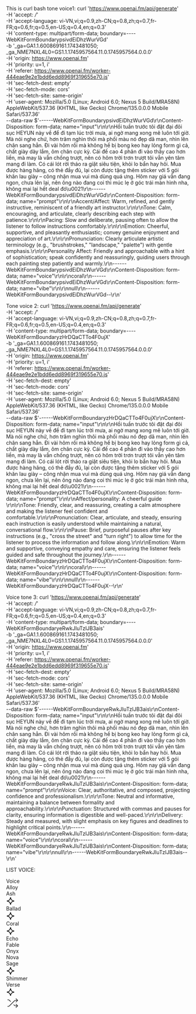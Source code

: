 This is curl bash tone voice1:
curl 'https://www.openai.fm/api/generate' \
  -H 'accept: */*' \
  -H 'accept-language: vi-VN,vi;q=0.9,zh-CN;q=0.8,zh;q=0.7,fr-FR;q=0.6,fr;q=0.5,en-US;q=0.4,en;q=0.3' \
  -H 'content-type: multipart/form-data; boundary=----WebKitFormBoundarypsivdEiDhzWurVGd' \
  -b '_ga=GA1.1.600869161.1743481050; _ga_NME7NXL4L0=GS1.1.1745957564.11.0.1745957564.0.0.0' \
  -H 'origin: https://www.openai.fm' \
  -H 'priority: u=1, i' \
  -H 'referer: https://www.openai.fm/worker-444eae9e2e1bdd6edd8969f319655e70.js' \
  -H 'sec-fetch-dest: empty' \
  -H 'sec-fetch-mode: cors' \
  -H 'sec-fetch-site: same-origin' \
  -H 'user-agent: Mozilla/5.0 (Linux; Android 6.0; Nexus 5 Build/MRA58N) AppleWebKit/537.36 (KHTML, like Gecko) Chrome/135.0.0.0 Mobile Safari/537.36' \
  --data-raw $'------WebKitFormBoundarypsivdEiDhzWurVGd\r\nContent-Disposition: form-data; name="input"\r\n\r\nHồi tuần trước tôi đặt đại đôi sục HEYUN này về để đi tạm lúc trời mưa, ai ngờ mang xong mê luôn tới giờ. Mà nói nghe chứ, hơn trăm nghìn thôi mà phối màu nó đẹp dã man, nhìn lên chân sang hẳn. Đi vài hôm rồi mà không hề bị bong keo hay lỏng form gì cả, chất giày dày lắm, ôm chân cực kỳ. Cái đế cao 4 phân đi vào thấy cao hơn liền, mà may là vẫn chống trượt, nên có hôm trời trơn trượt tôi vẫn yên tâm mang đi làm. Có cái lót rời tháo ra giặt siêu tiện, khỏi lo bẩn hay hôi. Mua được hàng hãng, có thẻ đầy đủ, lại còn được tặng thêm sticker với 5 gói khăn lau giày – công nhận mua vui mà dùng quá ưng. Hôm nay giá vẫn đang ngon, chưa lên lại, nên ông nào đang coi thì múc lẹ ở góc trái màn hình nha, không mai lại hết deal đó\u0021\r\n------WebKitFormBoundarypsivdEiDhzWurVGd\r\nContent-Disposition: form-data; name="prompt"\r\n\r\nAccent/Affect: Warm, refined, and gently instructive, reminiscent of a friendly art instructor.\r\n\r\nTone: Calm, encouraging, and articulate, clearly describing each step with patience.\r\n\r\nPacing: Slow and deliberate, pausing often to allow the listener to follow instructions comfortably.\r\n\r\nEmotion: Cheerful, supportive, and pleasantly enthusiastic; convey genuine enjoyment and appreciation of art.\r\n\r\nPronunciation: Clearly articulate artistic terminology (e.g., "brushstrokes," "landscape," "palette") with gentle emphasis.\r\n\r\nPersonality Affect: Friendly and approachable with a hint of sophistication; speak confidently and reassuringly, guiding users through each painting step patiently and warmly.\r\n------WebKitFormBoundarypsivdEiDhzWurVGd\r\nContent-Disposition: form-data; name="voice"\r\n\r\ncoral\r\n------WebKitFormBoundarypsivdEiDhzWurVGd\r\nContent-Disposition: form-data; name="vibe"\r\n\r\nnull\r\n------WebKitFormBoundarypsivdEiDhzWurVGd--\r\n'

Tone voice 2:
curl 'https://www.openai.fm/api/generate' \
  -H 'accept: */*' \
  -H 'accept-language: vi-VN,vi;q=0.9,zh-CN;q=0.8,zh;q=0.7,fr-FR;q=0.6,fr;q=0.5,en-US;q=0.4,en;q=0.3' \
  -H 'content-type: multipart/form-data; boundary=----WebKitFormBoundaryzHrDQaCTTo4F0ujX' \
  -b '_ga=GA1.1.600869161.1743481050; _ga_NME7NXL4L0=GS1.1.1745957564.11.0.1745957564.0.0.0' \
  -H 'origin: https://www.openai.fm' \
  -H 'priority: u=1, i' \
  -H 'referer: https://www.openai.fm/worker-444eae9e2e1bdd6edd8969f319655e70.js' \
  -H 'sec-fetch-dest: empty' \
  -H 'sec-fetch-mode: cors' \
  -H 'sec-fetch-site: same-origin' \
  -H 'user-agent: Mozilla/5.0 (Linux; Android 6.0; Nexus 5 Build/MRA58N) AppleWebKit/537.36 (KHTML, like Gecko) Chrome/135.0.0.0 Mobile Safari/537.36' \
  --data-raw $'------WebKitFormBoundaryzHrDQaCTTo4F0ujX\r\nContent-Disposition: form-data; name="input"\r\n\r\nHồi tuần trước tôi đặt đại đôi sục HEYUN này về để đi tạm lúc trời mưa, ai ngờ mang xong mê luôn tới giờ. Mà nói nghe chứ, hơn trăm nghìn thôi mà phối màu nó đẹp dã man, nhìn lên chân sang hẳn. Đi vài hôm rồi mà không hề bị bong keo hay lỏng form gì cả, chất giày dày lắm, ôm chân cực kỳ. Cái đế cao 4 phân đi vào thấy cao hơn liền, mà may là vẫn chống trượt, nên có hôm trời trơn trượt tôi vẫn yên tâm mang đi làm. Có cái lót rời tháo ra giặt siêu tiện, khỏi lo bẩn hay hôi. Mua được hàng hãng, có thẻ đầy đủ, lại còn được tặng thêm sticker với 5 gói khăn lau giày – công nhận mua vui mà dùng quá ưng. Hôm nay giá vẫn đang ngon, chưa lên lại, nên ông nào đang coi thì múc lẹ ở góc trái màn hình nha, không mai lại hết deal đó\u0021\r\n------WebKitFormBoundaryzHrDQaCTTo4F0ujX\r\nContent-Disposition: form-data; name="prompt"\r\n\r\nAffect/personality: A cheerful guide \r\n\r\nTone: Friendly, clear, and reassuring, creating a calm atmosphere and making the listener feel confident and comfortable.\r\n\r\nPronunciation: Clear, articulate, and steady, ensuring each instruction is easily understood while maintaining a natural, conversational flow.\r\n\r\nPause: Brief, purposeful pauses after key instructions (e.g., "cross the street" and "turn right") to allow time for the listener to process the information and follow along.\r\n\r\nEmotion: Warm and supportive, conveying empathy and care, ensuring the listener feels guided and safe throughout the journey.\r\n------WebKitFormBoundaryzHrDQaCTTo4F0ujX\r\nContent-Disposition: form-data; name="voice"\r\n\r\ncoral\r\n------WebKitFormBoundaryzHrDQaCTTo4F0ujX\r\nContent-Disposition: form-data; name="vibe"\r\n\r\nnull\r\n------WebKitFormBoundaryzHrDQaCTTo4F0ujX--\r\n'

Voice tone 3:
curl 'https://www.openai.fm/api/generate' \
  -H 'accept: */*' \
  -H 'accept-language: vi-VN,vi;q=0.9,zh-CN;q=0.8,zh;q=0.7,fr-FR;q=0.6,fr;q=0.5,en-US;q=0.4,en;q=0.3' \
  -H 'content-type: multipart/form-data; boundary=----WebKitFormBoundaryeRwkJIuTzlJB3ais' \
  -b '_ga=GA1.1.600869161.1743481050; _ga_NME7NXL4L0=GS1.1.1745957564.11.0.1745957564.0.0.0' \
  -H 'origin: https://www.openai.fm' \
  -H 'priority: u=1, i' \
  -H 'referer: https://www.openai.fm/worker-444eae9e2e1bdd6edd8969f319655e70.js' \
  -H 'sec-fetch-dest: empty' \
  -H 'sec-fetch-mode: cors' \
  -H 'sec-fetch-site: same-origin' \
  -H 'user-agent: Mozilla/5.0 (Linux; Android 6.0; Nexus 5 Build/MRA58N) AppleWebKit/537.36 (KHTML, like Gecko) Chrome/135.0.0.0 Mobile Safari/537.36' \
  --data-raw $'------WebKitFormBoundaryeRwkJIuTzlJB3ais\r\nContent-Disposition: form-data; name="input"\r\n\r\nHồi tuần trước tôi đặt đại đôi sục HEYUN này về để đi tạm lúc trời mưa, ai ngờ mang xong mê luôn tới giờ. Mà nói nghe chứ, hơn trăm nghìn thôi mà phối màu nó đẹp dã man, nhìn lên chân sang hẳn. Đi vài hôm rồi mà không hề bị bong keo hay lỏng form gì cả, chất giày dày lắm, ôm chân cực kỳ. Cái đế cao 4 phân đi vào thấy cao hơn liền, mà may là vẫn chống trượt, nên có hôm trời trơn trượt tôi vẫn yên tâm mang đi làm. Có cái lót rời tháo ra giặt siêu tiện, khỏi lo bẩn hay hôi. Mua được hàng hãng, có thẻ đầy đủ, lại còn được tặng thêm sticker với 5 gói khăn lau giày – công nhận mua vui mà dùng quá ưng. Hôm nay giá vẫn đang ngon, chưa lên lại, nên ông nào đang coi thì múc lẹ ở góc trái màn hình nha, không mai lại hết deal đó\u0021\r\n------WebKitFormBoundaryeRwkJIuTzlJB3ais\r\nContent-Disposition: form-data; name="prompt"\r\n\r\nVoice: Clear, authoritative, and composed, projecting confidence and professionalism.\r\n\r\nTone: Neutral and informative, maintaining a balance between formality and approachability.\r\n\r\nPunctuation: Structured with commas and pauses for clarity, ensuring information is digestible and well-paced.\r\n\r\nDelivery: Steady and measured, with slight emphasis on key figures and deadlines to highlight critical points.\r\n------WebKitFormBoundaryeRwkJIuTzlJB3ais\r\nContent-Disposition: form-data; name="voice"\r\n\r\ncoral\r\n------WebKitFormBoundaryeRwkJIuTzlJB3ais\r\nContent-Disposition: form-data; name="vibe"\r\n\r\nnull\r\n------WebKitFormBoundaryeRwkJIuTzlJB3ais--\r\n'

  LIST VOICE:
  <div class="flex flex-row" bis_skin_checked="1"><div class="flex flex-1 flex-col shrink-0 mb-10" bis_skin_checked="1"><div class="flex flex-row justify-between -mb-[1px] relative items-center gap-2" bis_skin_checked="1"><div class="flex uppercase py-1 text-current/70" bis_skin_checked="1">Voice</div><div class="flex flex-1 h-[1px] bg-foreground/8" bis_skin_checked="1"></div></div><div class="flex flex-1 flex-col pt-3 rounded-md" bis_skin_checked="1"><div class="grid grid-cols-12 gap-3" bis_skin_checked="1"><div class="col-span-4 sm:col-span-3 md:col-span-2 xl:col-span-1 relative" bis_skin_checked="1"><div class="Button_Button__u2RFO aspect-4/3 sm:aspect-2/1 lg:aspect-2.5/1 xl:aspect-square min-h-[60px] max-h-[100px] flex-col items-start justify-between relative" data-color="default" data-block="" role="button" tabindex="0" bis_skin_checked="1"><span>Alloy</span><div class="absolute left-[0.93rem] bottom-[0.93rem]" bis_skin_checked="1"><span class="Button_LED__yt_Oj"></span></div></div></div><div class="col-span-4 sm:col-span-3 md:col-span-2 xl:col-span-1 relative" bis_skin_checked="1"><div class="Button_Button__u2RFO aspect-4/3 sm:aspect-2/1 lg:aspect-2.5/1 xl:aspect-square min-h-[60px] max-h-[100px] flex-col items-start justify-between relative" data-color="default" data-block="" role="button" tabindex="0" bis_skin_checked="1"><span>Ash</span><div class="absolute left-[0.93rem] bottom-[0.93rem]" bis_skin_checked="1"><span class="Button_LED__yt_Oj"></span></div><div class="absolute right-[13px] bottom-[10.5px]" bis_skin_checked="1"><svg width="24" height="24" viewBox="0 0 24 24" fill="currentColor" class="w-[12px] h-[12px]" xmlns="http://www.w3.org/2000/svg"><path fill-rule="evenodd" clip-rule="evenodd" d="M10.5248 3.15838C10.5656 2.4022 11.1831 1.75 12 1.75C12.8169 1.75 13.4344 2.4022 13.4752 3.15836C13.6966 7.25635 16.727 10.2914 20.8187 10.5134C21.5854 10.555 22.25 11.1807 22.25 12.0119C22.25 12.8463 21.5806 13.4727 20.8113 13.5108C16.7255 13.7132 13.6966 16.7437 13.4752 20.8416C13.4344 21.5978 12.8169 22.25 12 22.25C11.1831 22.25 10.5656 21.5978 10.5248 20.8416C10.3034 16.7434 7.2739 13.7126 3.18751 13.5107C2.41877 13.4728 1.75 12.8469 1.75 12.0132C1.75 11.1794 2.41879 10.5537 3.18717 10.5155C7.27028 10.3124 10.3032 7.26175 10.5248 3.15838ZM12.0004 6.01235C11.0373 8.86655 8.848 11.0618 5.99104 12.0117C8.84653 12.9562 11.0364 15.1398 12 17.9892C12.9654 15.1345 15.1615 12.9482 18.0247 12.0066C15.1626 11.0555 12.9661 8.86773 12.0004 6.01235Z"></path></svg></div></div></div><div class="col-span-4 sm:col-span-3 md:col-span-2 xl:col-span-1 relative" bis_skin_checked="1"><div class="Button_Button__u2RFO aspect-4/3 sm:aspect-2/1 lg:aspect-2.5/1 xl:aspect-square min-h-[60px] max-h-[100px] flex-col items-start justify-between relative" data-color="default" data-block="" role="button" tabindex="0" bis_skin_checked="1"><span>Ballad</span><div class="absolute left-[0.93rem] bottom-[0.93rem]" bis_skin_checked="1"><span class="Button_LED__yt_Oj"></span></div><div class="absolute right-[13px] bottom-[10.5px]" bis_skin_checked="1"><svg width="24" height="24" viewBox="0 0 24 24" fill="currentColor" class="w-[12px] h-[12px]" xmlns="http://www.w3.org/2000/svg"><path fill-rule="evenodd" clip-rule="evenodd" d="M10.5248 3.15838C10.5656 2.4022 11.1831 1.75 12 1.75C12.8169 1.75 13.4344 2.4022 13.4752 3.15836C13.6966 7.25635 16.727 10.2914 20.8187 10.5134C21.5854 10.555 22.25 11.1807 22.25 12.0119C22.25 12.8463 21.5806 13.4727 20.8113 13.5108C16.7255 13.7132 13.6966 16.7437 13.4752 20.8416C13.4344 21.5978 12.8169 22.25 12 22.25C11.1831 22.25 10.5656 21.5978 10.5248 20.8416C10.3034 16.7434 7.2739 13.7126 3.18751 13.5107C2.41877 13.4728 1.75 12.8469 1.75 12.0132C1.75 11.1794 2.41879 10.5537 3.18717 10.5155C7.27028 10.3124 10.3032 7.26175 10.5248 3.15838ZM12.0004 6.01235C11.0373 8.86655 8.848 11.0618 5.99104 12.0117C8.84653 12.9562 11.0364 15.1398 12 17.9892C12.9654 15.1345 15.1615 12.9482 18.0247 12.0066C15.1626 11.0555 12.9661 8.86773 12.0004 6.01235Z"></path></svg></div></div></div><div class="col-span-4 sm:col-span-3 md:col-span-2 xl:col-span-1 relative" bis_skin_checked="1"><div class="Button_Button__u2RFO aspect-4/3 sm:aspect-2/1 lg:aspect-2.5/1 xl:aspect-square min-h-[60px] max-h-[100px] flex-col items-start justify-between relative" data-color="default" data-block="" data-selected="" role="button" tabindex="0" bis_skin_checked="1"><span>Coral</span><div class="absolute left-[0.93rem] bottom-[0.93rem]" bis_skin_checked="1"><span class="Button_LED__yt_Oj"></span></div><div class="absolute right-[13px] bottom-[10.5px]" bis_skin_checked="1"><svg width="24" height="24" viewBox="0 0 24 24" fill="currentColor" class="w-[12px] h-[12px]" xmlns="http://www.w3.org/2000/svg"><path fill-rule="evenodd" clip-rule="evenodd" d="M10.5248 3.15838C10.5656 2.4022 11.1831 1.75 12 1.75C12.8169 1.75 13.4344 2.4022 13.4752 3.15836C13.6966 7.25635 16.727 10.2914 20.8187 10.5134C21.5854 10.555 22.25 11.1807 22.25 12.0119C22.25 12.8463 21.5806 13.4727 20.8113 13.5108C16.7255 13.7132 13.6966 16.7437 13.4752 20.8416C13.4344 21.5978 12.8169 22.25 12 22.25C11.1831 22.25 10.5656 21.5978 10.5248 20.8416C10.3034 16.7434 7.2739 13.7126 3.18751 13.5107C2.41877 13.4728 1.75 12.8469 1.75 12.0132C1.75 11.1794 2.41879 10.5537 3.18717 10.5155C7.27028 10.3124 10.3032 7.26175 10.5248 3.15838ZM12.0004 6.01235C11.0373 8.86655 8.848 11.0618 5.99104 12.0117C8.84653 12.9562 11.0364 15.1398 12 17.9892C12.9654 15.1345 15.1615 12.9482 18.0247 12.0066C15.1626 11.0555 12.9661 8.86773 12.0004 6.01235Z"></path></svg></div></div></div><div class="col-span-4 sm:col-span-3 md:col-span-2 xl:col-span-1 relative" bis_skin_checked="1"><div class="Button_Button__u2RFO aspect-4/3 sm:aspect-2/1 lg:aspect-2.5/1 xl:aspect-square min-h-[60px] max-h-[100px] flex-col items-start justify-between relative" data-color="default" data-block="" role="button" tabindex="0" bis_skin_checked="1"><span>Echo</span><div class="absolute left-[0.93rem] bottom-[0.93rem]" bis_skin_checked="1"><span class="Button_LED__yt_Oj"></span></div></div></div><div class="col-span-4 sm:col-span-3 md:col-span-2 xl:col-span-1 relative" bis_skin_checked="1"><div class="Button_Button__u2RFO aspect-4/3 sm:aspect-2/1 lg:aspect-2.5/1 xl:aspect-square min-h-[60px] max-h-[100px] flex-col items-start justify-between relative" data-color="default" data-block="" role="button" tabindex="0" bis_skin_checked="1"><span>Fable</span><div class="absolute left-[0.93rem] bottom-[0.93rem]" bis_skin_checked="1"><span class="Button_LED__yt_Oj"></span></div></div></div><div class="col-span-4 sm:col-span-3 md:col-span-2 xl:col-span-1 relative" bis_skin_checked="1"><div class="Button_Button__u2RFO aspect-4/3 sm:aspect-2/1 lg:aspect-2.5/1 xl:aspect-square min-h-[60px] max-h-[100px] flex-col items-start justify-between relative" data-color="default" data-block="" role="button" tabindex="0" bis_skin_checked="1"><span>Onyx</span><div class="absolute left-[0.93rem] bottom-[0.93rem]" bis_skin_checked="1"><span class="Button_LED__yt_Oj"></span></div></div></div><div class="col-span-4 sm:col-span-3 md:col-span-2 xl:col-span-1 relative" bis_skin_checked="1"><div class="Button_Button__u2RFO aspect-4/3 sm:aspect-2/1 lg:aspect-2.5/1 xl:aspect-square min-h-[60px] max-h-[100px] flex-col items-start justify-between relative" data-color="default" data-block="" role="button" tabindex="0" bis_skin_checked="1"><span>Nova</span><div class="absolute left-[0.93rem] bottom-[0.93rem]" bis_skin_checked="1"><span class="Button_LED__yt_Oj"></span></div></div></div><div class="col-span-4 sm:col-span-3 md:col-span-2 xl:col-span-1 relative" bis_skin_checked="1"><div class="Button_Button__u2RFO aspect-4/3 sm:aspect-2/1 lg:aspect-2.5/1 xl:aspect-square min-h-[60px] max-h-[100px] flex-col items-start justify-between relative" data-color="default" data-block="" role="button" tabindex="0" bis_skin_checked="1"><span>Sage</span><div class="absolute left-[0.93rem] bottom-[0.93rem]" bis_skin_checked="1"><span class="Button_LED__yt_Oj"></span></div><div class="absolute right-[13px] bottom-[10.5px]" bis_skin_checked="1"><svg width="24" height="24" viewBox="0 0 24 24" fill="currentColor" class="w-[12px] h-[12px]" xmlns="http://www.w3.org/2000/svg"><path fill-rule="evenodd" clip-rule="evenodd" d="M10.5248 3.15838C10.5656 2.4022 11.1831 1.75 12 1.75C12.8169 1.75 13.4344 2.4022 13.4752 3.15836C13.6966 7.25635 16.727 10.2914 20.8187 10.5134C21.5854 10.555 22.25 11.1807 22.25 12.0119C22.25 12.8463 21.5806 13.4727 20.8113 13.5108C16.7255 13.7132 13.6966 16.7437 13.4752 20.8416C13.4344 21.5978 12.8169 22.25 12 22.25C11.1831 22.25 10.5656 21.5978 10.5248 20.8416C10.3034 16.7434 7.2739 13.7126 3.18751 13.5107C2.41877 13.4728 1.75 12.8469 1.75 12.0132C1.75 11.1794 2.41879 10.5537 3.18717 10.5155C7.27028 10.3124 10.3032 7.26175 10.5248 3.15838ZM12.0004 6.01235C11.0373 8.86655 8.848 11.0618 5.99104 12.0117C8.84653 12.9562 11.0364 15.1398 12 17.9892C12.9654 15.1345 15.1615 12.9482 18.0247 12.0066C15.1626 11.0555 12.9661 8.86773 12.0004 6.01235Z"></path></svg></div></div></div><div class="col-span-4 sm:col-span-3 md:col-span-2 xl:col-span-1 relative" bis_skin_checked="1"><div class="Button_Button__u2RFO aspect-4/3 sm:aspect-2/1 lg:aspect-2.5/1 xl:aspect-square min-h-[60px] max-h-[100px] flex-col items-start justify-between relative" data-color="default" data-block="" role="button" tabindex="0" bis_skin_checked="1"><span>Shimmer</span><div class="absolute left-[0.93rem] bottom-[0.93rem]" bis_skin_checked="1"><span class="Button_LED__yt_Oj"></span></div></div></div><div class="col-span-4 sm:col-span-3 md:col-span-2 xl:col-span-1 relative" bis_skin_checked="1"><div class="Button_Button__u2RFO aspect-4/3 sm:aspect-2/1 lg:aspect-2.5/1 xl:aspect-square min-h-[60px] max-h-[100px] flex-col items-start justify-between relative" data-color="default" data-block="" role="button" tabindex="0" bis_skin_checked="1"><span>Verse</span><div class="absolute left-[0.93rem] bottom-[0.93rem]" bis_skin_checked="1"><span class="Button_LED__yt_Oj"></span></div><div class="absolute right-[13px] bottom-[10.5px]" bis_skin_checked="1"><svg width="24" height="24" viewBox="0 0 24 24" fill="currentColor" class="w-[12px] h-[12px]" xmlns="http://www.w3.org/2000/svg"><path fill-rule="evenodd" clip-rule="evenodd" d="M10.5248 3.15838C10.5656 2.4022 11.1831 1.75 12 1.75C12.8169 1.75 13.4344 2.4022 13.4752 3.15836C13.6966 7.25635 16.727 10.2914 20.8187 10.5134C21.5854 10.555 22.25 11.1807 22.25 12.0119C22.25 12.8463 21.5806 13.4727 20.8113 13.5108C16.7255 13.7132 13.6966 16.7437 13.4752 20.8416C13.4344 21.5978 12.8169 22.25 12 22.25C11.1831 22.25 10.5656 21.5978 10.5248 20.8416C10.3034 16.7434 7.2739 13.7126 3.18751 13.5107C2.41877 13.4728 1.75 12.8469 1.75 12.0132C1.75 11.1794 2.41879 10.5537 3.18717 10.5155C7.27028 10.3124 10.3032 7.26175 10.5248 3.15838ZM12.0004 6.01235C11.0373 8.86655 8.848 11.0618 5.99104 12.0117C8.84653 12.9562 11.0364 15.1398 12 17.9892C12.9654 15.1345 15.1615 12.9482 18.0247 12.0066C15.1626 11.0555 12.9661 8.86773 12.0004 6.01235Z"></path></svg></div></div></div><div class="col-span-4 sm:col-span-3 md:col-span-2 xl:col-span-1" bis_skin_checked="1"><div class="Button_Button__u2RFO aspect-4/3 sm:aspect-2/1 lg:aspect-2.5/1 xl:aspect-square max-h-[100px]" data-color="neutral" data-block="" role="button" tabindex="0" aria-label="Select random voice" bis_skin_checked="1"><svg width="36" height="36" viewBox="0 0 36 36" fill="currentColor" xmlns="http://www.w3.org/2000/svg"><path fill-rule="evenodd" clip-rule="evenodd" d="M6.51146 9.85363C6.10011 9.75487 5.64877 9.75002 4.5 9.75002H3.75V8.25002H4.5C4.53312 8.25002 4.56584 8.25001 4.59818 8.25001C5.61675 8.24987 6.25641 8.24978 6.86163 8.39508C7.39732 8.52368 7.90943 8.73581 8.37916 9.02366C8.90984 9.34886 9.35795 9.79709 10.0709 10.5103C10.0934 10.5328 10.1161 10.5555 10.1392 10.5785L13.0607 13.5L12 14.5607L9.0785 11.6392C8.27498 10.8357 7.95624 10.5237 7.59541 10.3026C7.25989 10.097 6.8941 9.94549 6.51146 9.85363Z"></path><path fill-rule="evenodd" clip-rule="evenodd" d="M27 4.93945L32.0303 9.96978C32.3232 10.2627 32.3232 10.7376 32.0303 11.0304L27 16.0608L25.9393 15.0001L29.6893 11.2501H26.9823C25.846 11.2501 25.4 11.2549 24.9885 11.3537C24.6059 11.4456 24.2401 11.5971 23.9046 11.8027C23.5438 12.0238 23.225 12.3357 22.4215 13.1393L10.1392 25.4216C10.1161 25.4446 10.0934 25.4674 10.0709 25.4899C9.35795 26.203 8.90984 26.6513 8.37916 26.9765C7.90943 27.2643 7.39732 27.4764 6.86163 27.6051C6.25641 27.7504 5.61675 27.7503 4.59817 27.7501C4.56583 27.7501 4.53311 27.7501 4.5 27.7501H3.75V26.2501H4.5C5.64877 26.2501 6.10011 26.2453 6.51146 26.1465C6.89409 26.0546 7.25989 25.9031 7.59541 25.6975C7.95624 25.4764 8.27498 25.1645 9.0785 24.361L21.3608 12.0786C21.3839 12.0556 21.4066 12.0329 21.4291 12.0104C22.142 11.2972 22.5902 10.849 23.1208 10.5238C23.5906 10.2359 24.1027 10.0238 24.6384 9.89517C25.2436 9.74987 25.8774 9.74996 26.8858 9.7501C26.9176 9.75011 26.9498 9.75011 26.9823 9.75011H29.6893L25.9393 6.00011L27 4.93945ZM27 19.9395L32.0303 24.9698C32.3232 25.2627 32.3232 25.7375 32.0303 26.0304L27 31.0608L25.9393 30.0001L29.6893 26.2501H26.9823C26.9498 26.2501 26.9176 26.2501 26.8858 26.2501C25.8774 26.2503 25.2436 26.2504 24.6384 26.1051C24.1027 25.9764 23.5906 25.7643 23.1208 25.4765C22.5902 25.1513 22.142 24.703 21.4291 23.9898C21.4066 23.9674 21.3838 23.9446 21.3608 23.9216L19.9393 22.5001L21 21.4395L22.4215 22.861C23.225 23.6645 23.5438 23.9764 23.9046 24.1975C24.2401 24.4031 24.6059 24.5546 24.9885 24.6465C25.4 24.7453 25.846 24.7501 26.9823 24.7501H29.6893L25.9393 21.0001L27 19.9395Z"></path></svg></div></div></div></div></div></div>